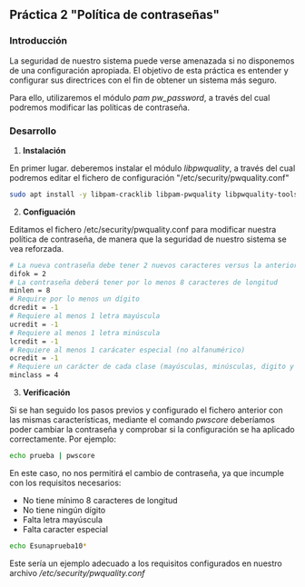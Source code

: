 ## Práctica 2 "Política de contraseñas"

### Introducción

La seguridad de nuestro sistema puede verse amenazada si no disponemos de una configuración apropiada. El objetivo de esta práctica es entender y configurar sus directrices con el fin de obtener un sistema más seguro.

Para ello, utilizaremos el módulo *pam pw_password*, a través del cual podremos modificar las políticas de contraseña.

### Desarrollo

1. **Instalación**
  
  En primer lugar. deberemos instalar el módulo *libpwquality*, a través del cual podremos editar el fichero de configuración "/etc/security/pwquality.conf"

```bash
sudo apt install -y libpam-cracklib libpam-pwquality libpwquality-tools
```

2. **Configuación**

  Editamos el fichero /etc/security/pwquality.conf para modificar nuestra política de contraseña, de manera que la seguridad de nuestro sistema se vea reforzada.

```bash
# La nueva contraseña debe tener 2 nuevos caracteres versus la anterior
difok = 2
# La contraseña deberá tener por lo menos 8 caracteres de longitud
minlen = 8
# Require por lo menos un dígito
dcredit = -1
# Requiere al menos 1 letra mayúscula
ucredit = -1
# Requiere al menos 1 letra minúscula
lcredit = -1
# Requiere al menos 1 carácater especial (no alfanumérico)
ocredit = -1
# Requiere un carácter de cada clase (mayúsculas, minúsculas, digito y otro)
minclass = 4
```
  

3. **Verificación**

Si se han seguido los pasos previos y configurado el fichero anterior con las mismas características, mediante el comando *pwscore* deberíamos poder cambiar la contraseña y comprobar si la configuración se ha aplicado correctamente. Por ejemplo:

```bash
echo prueba | pwscore
```
En este caso, no nos permitirá el cambio de contraseña, ya que incumple con los requisitos necesarios:
- No tiene mínimo 8 caracteres de longitud
- No tiene ningún dígito
- Falta letra mayúscula
- Falta caracter especial

```bash
echo Esunaprueba10*
```
Este sería un ejemplo adecuado a los requisitos configurados en nuestro archivo */etc/security/pwquality.conf*


